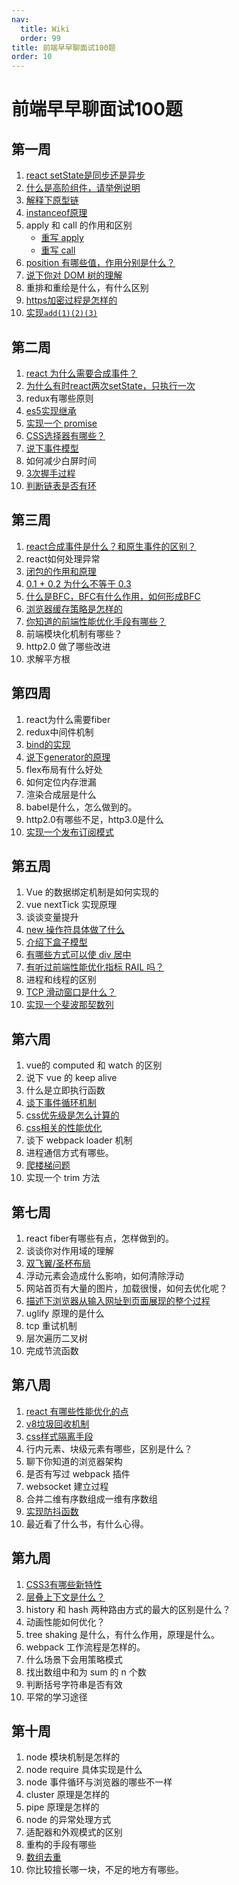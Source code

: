 ```yaml
---
nav:
  title: Wiki
  order: 99
title: 前端早早聊面试100题
order: 10
---
```


# 前端早早聊面试100题

## 第一周

1. [react setState是同步还是异步](/react/basic/001)
2. [什么是高阶组件，请举例说明](/react/basic/003)
3. [解释下原型链](/js/basic/010)
4. [instanceof原理](/js/hand/instanceof)
5. apply 和 call 的作用和区别
   - [重写 apply](/js/hand/apply)
   - [重写 call](/js/hand/call)
6. [position 有哪些值，作用分别是什么？](/css/004)
7. [说下你对 DOM 树的理解](https://blog.poetries.top/browser-working-principle/guide/part5/lesson22.html#javascript-%E6%98%AF%E5%A6%82%E4%BD%95%E5%BD%B1%E5%93%8D-dom-%E7%94%9F%E6%88%90%E7%9A%84)
8. 重排和重绘是什么，有什么区别
9. [https加密过程是怎样的](/network/07)
10. [实现`add(1)(2)(3)`](/js/fp/curry/)

## 第二周

1. [react 为什么需要合成事件？](/react/basic/002)
2. [为什么有时react两次setState，只执行一次](/react/basic/001)
3. redux有哪些原则
4. [es5实现继承](/js/basic/002)
5. [实现一个 promise](https://doc-zf.wuxiao.io/node/04)
6. [CSS选择器有哪些？](/css/003)
7. [说下事件模型](https://javascript.ruanyifeng.com/dom/event.html)
8. 如何减少白屏时间
9. [3次握手过程](https://coolshell.cn/articles/11564.html)
10. [判断链表是否有环](https://leetcode-cn.com/problems/linked-list-cycle/)

## 第三周

1. [react合成事件是什么？和原生事件的区别？](/react/basic/002)
2. react如何处理异常
3. [闭包的作用和原理](/js/basic/003)
4. [0.1 + 0.2 为什么不等于 0.3](/js/basic/070)
5. [什么是BFC，BFC有什么作用，如何形成BFC](/css/003)
6. [浏览器缓存策略是怎样的](/explorer/cache)
7. [你知道的前端性能优化手段有哪些？](https://alienzhou.com/projects/fe-performance-journey/)
8. 前端模块化机制有哪些？
9. http2.0 做了哪些改进
10. 求解平方根

## 第四周

1. react为什么需要fiber
2. redux中间件机制
3. [bind的实现](/js/hand/bind)
4. [说下generator的原理](https://doc-zf.wuxiao.io/node/10)
5. flex布局有什么好处
6. 如何定位内存泄漏
7. 渲染合成层是什么
8. babel是什么，怎么做到的。
9. http2.0有哪些不足，http3.0是什么
10. [实现一个发布订阅模式](https://doc-zf.wuxiao.io/node/03)

## 第五周

1. Vue 的数据绑定机制是如何实现的
2. vue nextTick 实现原理
3. 谈谈变量提升
4. [new 操作符具体做了什么](/js/hand/new)
5. [介绍下盒子模型](/css/001)
6. [有哪些方式可以使 div 居中](/css/006)
7. [有听过前端性能优化指标 RAIL 吗？](/optimize/basic/001)
8. 进程和线程的区别
9. [TCP 滑动窗口是什么？](https://coolshell.cn/articles/11564.html)
10. [实现一个斐波那契数列](https://leetcode-cn.com/problems/fibonacci-number/)

## 第六周

1. vue的 computed 和 watch 的区别
2. 说下 vue 的 keep alive
3. 什么是立即执行函数
4. [谈下事件循环机制](/js/basic/030)
5. [css优先级是怎么计算的](/css/007)
6. [css相关的性能优化](/css/008)
7. 谈下 webpack loader 机制
8. 进程通信方式有哪些。
9. [爬楼梯问题](https://leetcode-cn.com/problems/climbing-stairs/)
10. 实现一个 trim 方法

## 第七周

1. react fiber有哪些有点，怎样做到的。
2. 谈谈你对作用域的理解
3. [双飞翼/圣杯布局](/css/009)
4. 浮动元素会造成什么影响，如何清除浮动
5. 网站首页有大量的图片，加载很慢，如何去优化呢？
6. [描述下浏览器从输入网址到页面展现的整个过程](/explorer/06)
7. uglify 原理的是什么
8. tcp 重试机制
9. 层次遍历二叉树
10. 完成节流函数

## 第八周

1. [react 有哪些性能优化的点](/optimize/react/001)
2. [v8垃圾回收机制](/v8/01)
3. [css样式隔离手段](/css/010)
4. 行内元素、块级元素有哪些，区别是什么？
5. 聊下你知道的浏览器架构
6. 是否有写过 webpack 插件
7. websocket 建立过程
8. 合并二维有序数组成一维有序数组
9. [实现防抖函数](/js/tool/debounce)
10. 最近看了什么书，有什么心得。

## 第九周

1. [CSS3有哪些新特性](/css/005)
2. [层叠上下文是什么？](/css/011)
3. history 和 hash 两种路由方式的最大的区别是什么？
4. 动画性能如何优化？
5. tree shaking 是什么，有什么作用，原理是什么。
6. webpack 工作流程是怎样的。
7. 什么场景下会用策略模式
8. 找出数组中和为 sum 的 n 个数
9. 判断括号字符串是否有效
10. 平常的学习途径

## 第十周

1. node 模块机制是怎样的
2. node require 具体实现是什么
3. node 事件循环与浏览器的哪些不一样
4. cluster 原理是怎样的
5. pipe 原理是怎样的
6. node 的异常处理方式
7. 适配器和外观模式的区别
8. 重构的手段有哪些
9. [数组去重](/js/tool/unique)
10. 你比较擅长哪一块，不足的地方有哪些。